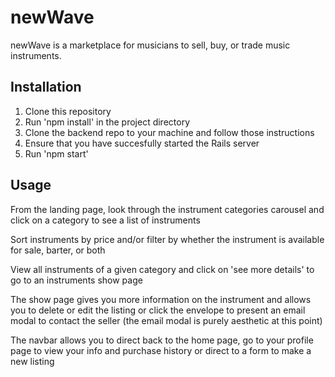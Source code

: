 # newWave

newWave is a marketplace for musicians to sell, buy, or trade music instruments.

## Installation

1. Clone this repository
2. Run 'npm install' in the project directory
3. Clone the backend repo to your machine and follow those instructions
4. Ensure that you have succesfully started the Rails server
5. Run 'npm start'

## Usage

From the landing page, look through the instrument categories carousel and click on a category to see a list of instruments

Sort instruments by price and/or filter by whether the instrument is available for sale, barter, or both

View all instruments of a given category and click on 'see more details' to go to an instruments show page

The show page gives you more information on the instrument and allows you to delete or edit the listing or click the envelope to present an email modal to contact the seller (the email modal is purely aesthetic at this point)

The navbar allows you to direct back to the home page, go to your profile page to view your info and purchase history or direct to a form to make a new listing

